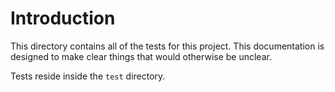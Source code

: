 # Introduction

This directory contains all of the tests for this project.  This documentation is designed to make clear things that would otherwise be unclear.

Tests reside inside the `test` directory.